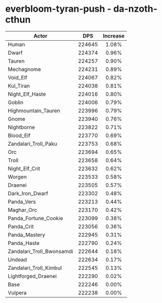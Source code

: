 # everbloom-tyran-push - da-nzoth-cthun
| Actor | DPS | Increase |
|---|:---:|:---:|
|Human|224645|1.08%|
|Dwarf|224374|0.96%|
|Tauren|224257|0.90%|
|Mechagnome|224231|0.89%|
|Void_Elf|224067|0.82%|
|Kul_Tiran|224038|0.81%|
|Night_Elf_Haste|224016|0.80%|
|Goblin|224006|0.79%|
|Highmountain_Tauren|223996|0.79%|
|Gnome|223940|0.76%|
|Nightborne|223822|0.71%|
|Blood_Elf|223770|0.69%|
|Zandalari_Troll_Paku|223753|0.68%|
|Orc|223694|0.65%|
|Troll|223658|0.64%|
|Night_Elf_Crit|223632|0.62%|
|Worgen|223533|0.58%|
|Draenei|223505|0.57%|
|Dark_Iron_Dwarf|223302|0.48%|
|Panda_Vers|223213|0.44%|
|Maghar_Orc|223170|0.42%|
|Panda_Fortune_Cookie|223099|0.38%|
|Panda_Crit|223056|0.36%|
|Panda_Mastery|222945|0.31%|
|Panda_Haste|222790|0.24%|
|Zandalari_Troll_Bwonsamdi|222644|0.18%|
|Undead|222634|0.17%|
|Zandalari_Troll_Kimbul|222545|0.13%|
|Lightforged_Draenei|222290|0.02%|
|Base|222246|0.00%|
|Vulpera|222238|0.00%|

